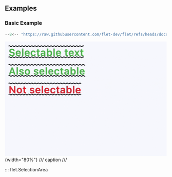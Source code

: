 ## Examples

### Basic Example

```python
--8<-- "https://raw.githubusercontent.com/flet-dev/flet/refs/heads/docs/sdk/python/examples/python/controls/selection-area/basic.py"
```

![basic](https://raw.githubusercontent.com/flet-dev/flet/docs/sdk/python/examples/python/controls/selection-area/media/basic.gif){width="80%"}
/// caption
///

::: flet.SelectionArea
